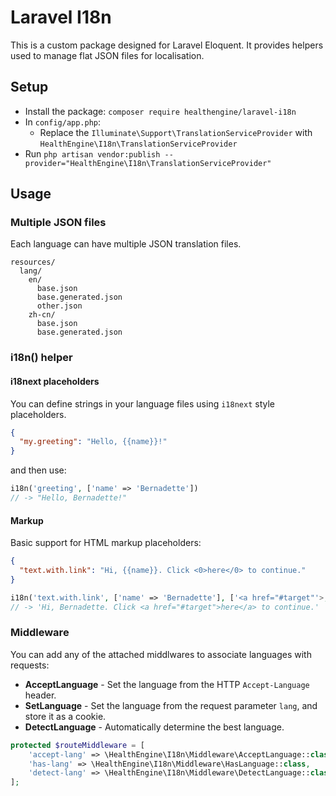 # Laravel I18n
This is a custom package designed for Laravel Eloquent. It provides helpers used to manage flat JSON files for
localisation.

## Setup

* Install the package: `composer require healthengine/laravel-i18n`
* In `config/app.php`:
    * Replace the `Illuminate\Support\TranslationServiceProvider` with `HealthEngine\I18n\TranslationServiceProvider`
* Run `php artisan vendor:publish --provider="HealthEngine\I18n\TranslationServiceProvider"`

## Usage

### Multiple JSON files

Each language can have multiple JSON translation files.
```
resources/
  lang/
    en/
      base.json
      base.generated.json
      other.json
    zh-cn/
      base.json
      base.generated.json
```

### i18n() helper

#### i18next placeholders

You can define strings in your language files using `i18next` style placeholders.

```json
{
  "my.greeting": "Hello, {{name}}!"
}
```
and then use:
```php
i18n('greeting', ['name' => 'Bernadette'])
// -> "Hello, Bernadette!"
```

#### Markup

Basic support for HTML markup placeholders:

```json
{
  "text.with.link": "Hi, {{name}}. Click <0>here</0> to continue."
}
```
```php
i18n('text.with.link', ['name' => 'Bernadette'], ['<a href="#target"'>, '</a>'])
// -> 'Hi, Bernadette. Click <a href="#target">here</a> to continue.'
```

### Middleware

You can add any of the attached middlwares to associate languages with requests:

* **AcceptLanguage** - Set the language from the HTTP `Accept-Language` header.
* **SetLanguage** - Set the language from the request parameter `lang`, and store it as a cookie.
* **DetectLanguage** - Automatically determine the best language.

```php
protected $routeMiddleware = [
    'accept-lang' => \HealthEngine\I18n\Middleware\AcceptLanguage::class,
    'has-lang' => \HealthEngine\I18n\Middleware\HasLanguage::class,
    'detect-lang' => \HealthEngine\I18n\Middleware\DetectLanguage::class,
];

```
